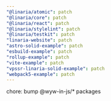 ```yaml
---
"@linaria/atomic": patch
"@linaria/core": patch
"@linaria/react": patch
"@linaria/stylelint": patch
"@linaria/testkit": patch
"linaria-website": patch
"astro-solid-example": patch
"esbuild-example": patch
"rollup-example": patch
"vite-example": patch
"vpssr-linaria-solid-example": patch
"webpack5-example": patch
---
```


chore: bump @wyw-in-js/* packages

